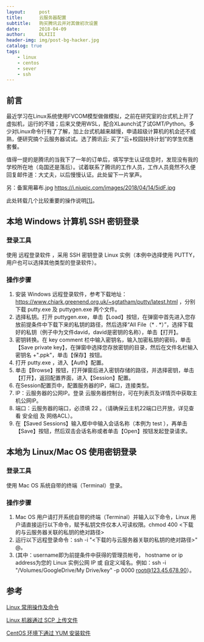 ```yaml
---
layout:     post
title:      云服务器配置
subtitle:   购买腾讯云并对其做初次设置
date:       2018-04-09
author:     DLXIII
header-img: img/post-bg-hacker.jpg
catalog: true
tags:
    - linux
    - centos
    - sever
    - ssh
---
```



## 前言

最近学习在Linux系统使用FVCOM模型做做模拟，之前在研究室的台式机上开了虚拟机，运行的不错；后来又使用WSL，配合XLaunch试了试GMT/Python。多少对Linux命令行有了了解，加上台式机越来越慢，申请超级计算机的机会还不成熟，便研究搞个云服务器试试。选了腾讯云: 买了“云+校园扶持计划”的学生优惠套餐。

值得一提的是腾讯的当我下了一年的订单后，填写学生认证信息时，发现没有我的学校所在地（岛国还是落后）。试着联系了腾讯的工作人员，工作人员竟然不久便回复邮件道：大丈夫，以后慢慢认证。此处留下一片掌声。

另：备案用幕布.jpg
https://i.niupic.com/images/2018/04/14/5idF.jpg

此处转载几个比较重要的操作说明[[1]][腾讯云文档平台]。

## 本地 Windows 计算机 SSH 密钥登录
### 登录工具
使用 远程登录软件 ，采用 SSH 密钥登录 Linux 实例（本例中选择使用 PUTTY，用户也可以选择其他类型的登录软件）。

### 操作步骤
1. 安装 Windows 远程登录软件，参考下载地址：https://www.chiark.greenend.org.uk/~sgtatham/putty/latest.html ，分别下载 putty.exe 及 puttygen.exe 两个文件。
1. 选择私钥。打开 puttygen.exe，单击【Load】按钮，在弹窗中首先进入您存放前提条件中下载下来的私钥的路径，然后选择“All File（* . *）”，选择下载好的私钥（例子中为文件david，david是密钥的名称），单击【打开】。
1. 密钥转换。在 key comment 栏中输入密钥名，输入加密私钥的密码，单击【Save private key】，在弹窗中选择您存放密钥的目录，然后在文件名栏输入 密钥名 +".ppk"，单击【保存】按钮。
1. 打开 putty.exe ，进入【Auth】配置。
1. 单击【Browse】按钮，打开弹窗后进入密钥存储的路径，并选择密钥，单击【打开】，返回配置界面，进入【Session】配置。
1. 在Session配置页中，配置服务器的IP，端口，连接类型。
1. IP：云服务器的公网IP。登录 云服务器控制台，可在列表页及详情页中获取主机公网IP。
1. 端口：云服务器的端口，必须填 22 。（请确保云主机22端口已开放，详见查看 安全组 及 网络ACL）。
1. 在【Saved Sessions】输入框中中输入会话名称（本例为 test ），再单击【Save】按钮，然后双击会话名称或者单击【Open】按钮发起登录请求。

## 本地为 Linux/Mac OS 使用密钥登录
### 登录工具
使用 Mac OS 系统自带的终端（Terminal）登录。

### 操作步骤
1. Mac OS 用户请打开系统自带的终端（Terminal）并输入以下命令，Linux 用户请直接运行以下命令，赋予私钥文件仅本人可读权限。chmod 400 <下载的与云服务器关联的私钥的绝对路径>
1. 运行以下远程登录命令：ssh -i "<下载的与云服务器关联的私钥的绝对路径>" <username>@<hostname or ip address>。
1. (其中：username即为前提条件中获得的管理员帐号， hostname or ip address为您的 Linux 实例公网 IP 或 自定义域名。例如：ssh -i "/Volumes/GoogleDrive/My Drive/key" -p 0000 root@123.45.678.90）。


## 参考
[Linux 常用操作及命令](https://cloud.tencent.com/document/product/213/2150)

[Linux 机器通过 SCP 上传文件](https://cloud.tencent.com/document/product/213/2133)

[CentOS 环境下通过 YUM 安装软件](https://cloud.tencent.com/document/product/213/2046)

[腾讯云文档平台]: https://cloud.tencent.com/document/product/ "腾讯云文档平台"
